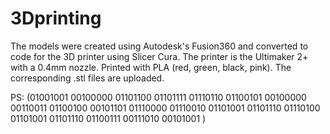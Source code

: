 # 3Dprinting
The models were created using Autodesk's Fusion360 and converted to code for the 3D printer using Slicer Cura. The printer is the Ultimaker 2+ with a 0.4mm nozzle. Printed with PLA (red, green, black, pink). The corresponding .stl files are uploaded. 









PS: (01001001 00100000 01101100 01101111 01110110 01100101 00100000 00110011 01100100 00101101 01110000 01110010 01101001 01101110 01110100 01101001 01101110 01100111 00111010 00101001 )
